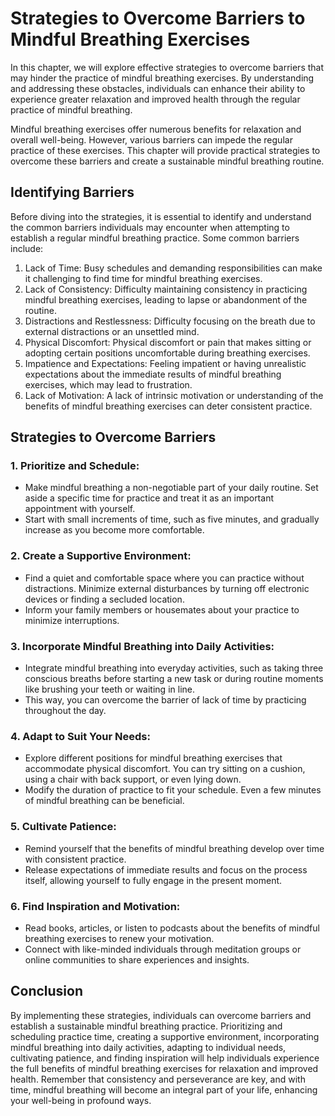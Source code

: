 Strategies to Overcome Barriers to Mindful Breathing Exercises
=========================================================================

In this chapter, we will explore effective strategies to overcome barriers that may hinder the practice of mindful breathing exercises. By understanding and addressing these obstacles, individuals can enhance their ability to experience greater relaxation and improved health through the regular practice of mindful breathing.

Mindful breathing exercises offer numerous benefits for relaxation and overall well-being. However, various barriers can impede the regular practice of these exercises. This chapter will provide practical strategies to overcome these barriers and create a sustainable mindful breathing routine.

**Identifying Barriers**
------------------------

Before diving into the strategies, it is essential to identify and understand the common barriers individuals may encounter when attempting to establish a regular mindful breathing practice. Some common barriers include:

1. Lack of Time: Busy schedules and demanding responsibilities can make it challenging to find time for mindful breathing exercises.
2. Lack of Consistency: Difficulty maintaining consistency in practicing mindful breathing exercises, leading to lapse or abandonment of the routine.
3. Distractions and Restlessness: Difficulty focusing on the breath due to external distractions or an unsettled mind.
4. Physical Discomfort: Physical discomfort or pain that makes sitting or adopting certain positions uncomfortable during breathing exercises.
5. Impatience and Expectations: Feeling impatient or having unrealistic expectations about the immediate results of mindful breathing exercises, which may lead to frustration.
6. Lack of Motivation: A lack of intrinsic motivation or understanding of the benefits of mindful breathing exercises can deter consistent practice.

**Strategies to Overcome Barriers**
-----------------------------------

### 1. Prioritize and Schedule:

* Make mindful breathing a non-negotiable part of your daily routine. Set aside a specific time for practice and treat it as an important appointment with yourself.
* Start with small increments of time, such as five minutes, and gradually increase as you become more comfortable.

### 2. Create a Supportive Environment:

* Find a quiet and comfortable space where you can practice without distractions. Minimize external disturbances by turning off electronic devices or finding a secluded location.
* Inform your family members or housemates about your practice to minimize interruptions.

### 3. Incorporate Mindful Breathing into Daily Activities:

* Integrate mindful breathing into everyday activities, such as taking three conscious breaths before starting a new task or during routine moments like brushing your teeth or waiting in line.
* This way, you can overcome the barrier of lack of time by practicing throughout the day.

### 4. Adapt to Suit Your Needs:

* Explore different positions for mindful breathing exercises that accommodate physical discomfort. You can try sitting on a cushion, using a chair with back support, or even lying down.
* Modify the duration of practice to fit your schedule. Even a few minutes of mindful breathing can be beneficial.

### 5. Cultivate Patience:

* Remind yourself that the benefits of mindful breathing develop over time with consistent practice.
* Release expectations of immediate results and focus on the process itself, allowing yourself to fully engage in the present moment.

### 6. Find Inspiration and Motivation:

* Read books, articles, or listen to podcasts about the benefits of mindful breathing exercises to renew your motivation.
* Connect with like-minded individuals through meditation groups or online communities to share experiences and insights.

**Conclusion**
--------------

By implementing these strategies, individuals can overcome barriers and establish a sustainable mindful breathing practice. Prioritizing and scheduling practice time, creating a supportive environment, incorporating mindful breathing into daily activities, adapting to individual needs, cultivating patience, and finding inspiration will help individuals experience the full benefits of mindful breathing exercises for relaxation and improved health. Remember that consistency and perseverance are key, and with time, mindful breathing will become an integral part of your life, enhancing your well-being in profound ways.
